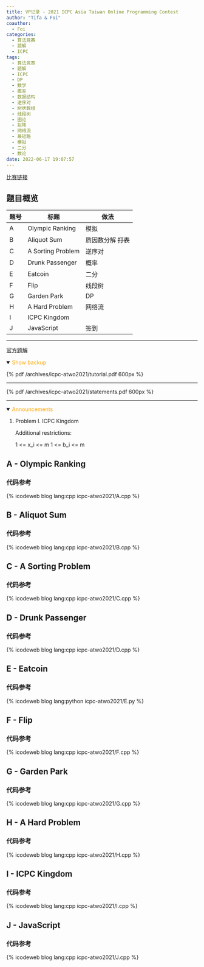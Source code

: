 ```yaml
---
title: VP记录 - 2021 ICPC Asia Taiwan Online Programming Contest
author: "Tifa & Foi"
coauthor:
  - Foi
categories:
  - 算法竞赛
  - 题解
  - ICPC
tags:
  - 算法竞赛
  - 题解
  - ICPC
  - DP
  - 数学
  - 概率
  - 数据结构
  - 逆序对
  - 树状数组
  - 线段树
  - 图论
  - 拟阵
  - 网络流
  - 最短路
  - 模拟
  - 二分
  - 数论
date: 2022-06-17 19:07:57
---
```


[比赛链接](https://codeforces.com/gym/103373)

<!-- more -->

## 题目概览

| 题号 | 标题              | 做法                |
| ---- | ----------------- | ------------------- |
| A    | Olympic Ranking   | 模拟                |
| B    | Aliquot Sum       | 质因数分解 ~~打表~~ |
| C    | A Sorting Problem | 逆序对              |
| D    | Drunk Passenger   | 概率                |
| E    | Eatcoin           | 二分                |
| F    | Flip              | 线段树              |
| G    | Garden Park       | DP                  |
| H    | A Hard Problem    | 网络流              |
| I    | ICPC Kingdom      |                     |
| J    | JavaScript        | 签到                |

---

[官方题解](https://hackmd.io/@rTbBGGVYR3e0Ee1fJry9fg/r15T-itMF)

<details open>
<summary><font color='orange'>Show backup</font></summary>

{% pdf /archives/icpc-atwo2021/tutorial.pdf 600px %}

</details>

---

{% pdf /archives/icpc-atwo2021/statements.pdf 600px %}

---

<details open>
<summary><font color='orange'>Announcements</font></summary>

1. Problem I. ICPC Kingdom

   Additional restrictions:

   1 <= x_i <= m
   1 <= b_i <= m

</details>

## A - Olympic Ranking

### 代码参考

{% icodeweb blog lang:cpp icpc-atwo2021/A.cpp %}

## B - Aliquot Sum

### 代码参考

{% icodeweb blog lang:cpp icpc-atwo2021/B.cpp %}

## C - A Sorting Problem

### 代码参考

{% icodeweb blog lang:cpp icpc-atwo2021/C.cpp %}

## D - Drunk Passenger

### 代码参考

{% icodeweb blog lang:cpp icpc-atwo2021/D.cpp %}

## E - Eatcoin

### 代码参考

{% icodeweb blog lang:python icpc-atwo2021/E.py %}

## F - Flip

### 代码参考

{% icodeweb blog lang:cpp icpc-atwo2021/F.cpp %}

## G - Garden Park

### 代码参考

{% icodeweb blog lang:cpp icpc-atwo2021/G.cpp %}

## H - A Hard Problem

### 代码参考

{% icodeweb blog lang:cpp icpc-atwo2021/H.cpp %}

## I - ICPC Kingdom

### 代码参考

{% icodeweb blog lang:cpp icpc-atwo2021/I.cpp %}

## J - JavaScript

### 代码参考

{% icodeweb blog lang:cpp icpc-atwo2021/J.cpp %}
